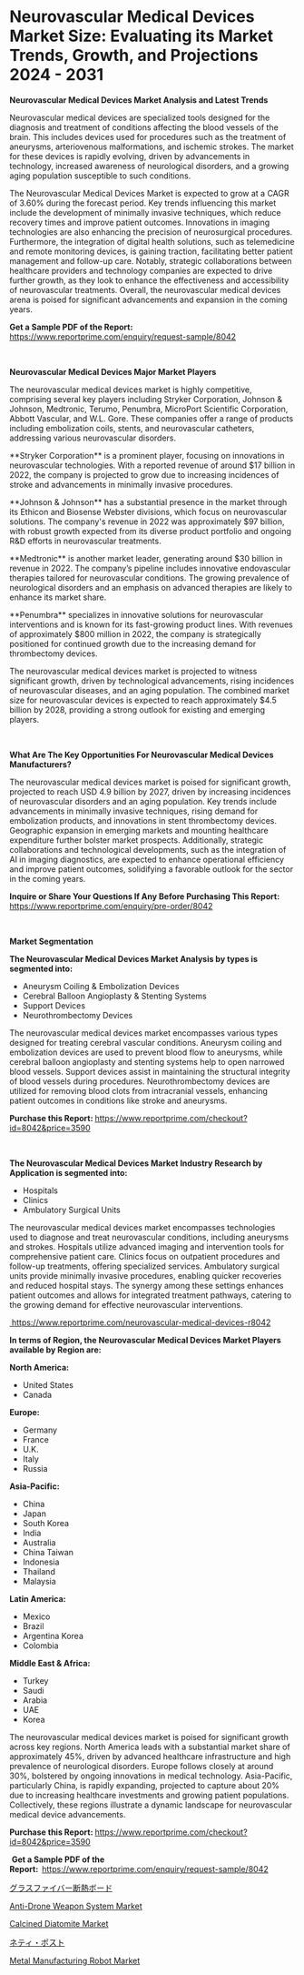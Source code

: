 <p><h1>Neurovascular Medical Devices Market Size: Evaluating its Market Trends, Growth, and Projections 2024 - 2031</h1></p><p><strong>Neurovascular Medical Devices Market Analysis and Latest Trends</strong></p>
<p><p>Neurovascular medical devices are specialized tools designed for the diagnosis and treatment of conditions affecting the blood vessels of the brain. This includes devices used for procedures such as the treatment of aneurysms, arteriovenous malformations, and ischemic strokes. The market for these devices is rapidly evolving, driven by advancements in technology, increased awareness of neurological disorders, and a growing aging population susceptible to such conditions. </p><p>The Neurovascular Medical Devices Market is expected to grow at a CAGR of 3.60% during the forecast period. Key trends influencing this market include the development of minimally invasive techniques, which reduce recovery times and improve patient outcomes. Innovations in imaging technologies are also enhancing the precision of neurosurgical procedures. Furthermore, the integration of digital health solutions, such as telemedicine and remote monitoring devices, is gaining traction, facilitating better patient management and follow-up care. Notably, strategic collaborations between healthcare providers and technology companies are expected to drive further growth, as they look to enhance the effectiveness and accessibility of neurovascular treatments. Overall, the neurovascular medical devices arena is poised for significant advancements and expansion in the coming years.</p></p>
<p><strong>Get a Sample PDF of the Report:&nbsp;</strong> <a href="https://www.reportprime.com/enquiry/request-sample/8042">https://www.reportprime.com/enquiry/request-sample/8042</a></p>
<p>&nbsp;</p>
<p><strong>Neurovascular Medical Devices Major Market Players</strong></p>
<p><p>The neurovascular medical devices market is highly competitive, comprising several key players including Stryker Corporation, Johnson & Johnson, Medtronic, Terumo, Penumbra, MicroPort Scientific Corporation, Abbott Vascular, and W.L. Gore. These companies offer a range of products including embolization coils, stents, and neurovascular catheters, addressing various neurovascular disorders.</p><p>**Stryker Corporation** is a prominent player, focusing on innovations in neurovascular technologies. With a reported revenue of around $17 billion in 2022, the company is projected to grow due to increasing incidences of stroke and advancements in minimally invasive procedures.</p><p>**Johnson & Johnson** has a substantial presence in the market through its Ethicon and Biosense Webster divisions, which focus on neurovascular solutions. The company's revenue in 2022 was approximately $97 billion, with robust growth expected from its diverse product portfolio and ongoing R&D efforts in neurovascular treatments.</p><p>**Medtronic** is another market leader, generating around $30 billion in revenue in 2022. The company’s pipeline includes innovative endovascular therapies tailored for neurovascular conditions. The growing prevalence of neurological disorders and an emphasis on advanced therapies are likely to enhance its market share.</p><p>**Penumbra** specializes in innovative solutions for neurovascular interventions and is known for its fast-growing product lines. With revenues of approximately $800 million in 2022, the company is strategically positioned for continued growth due to the increasing demand for thrombectomy devices.</p><p>The neurovascular medical devices market is projected to witness significant growth, driven by technological advancements, rising incidences of neurovascular diseases, and an aging population. The combined market size for neurovascular devices is expected to reach approximately $4.5 billion by 2028, providing a strong outlook for existing and emerging players.</p></p>
<p>&nbsp;</p>
<p><strong>What Are The Key Opportunities For Neurovascular Medical Devices Manufacturers?</strong></p>
<p><p>The neurovascular medical devices market is poised for significant growth, projected to reach USD 4.9 billion by 2027, driven by increasing incidences of neurovascular disorders and an aging population. Key trends include advancements in minimally invasive techniques, rising demand for embolization products, and innovations in stent thrombectomy devices. Geographic expansion in emerging markets and mounting healthcare expenditure further bolster market prospects. Additionally, strategic collaborations and technological developments, such as the integration of AI in imaging diagnostics, are expected to enhance operational efficiency and improve patient outcomes, solidifying a favorable outlook for the sector in the coming years.</p></p>
<p><strong>Inquire or Share Your Questions If Any Before Purchasing This Report:</strong> <a href="https://www.reportprime.com/enquiry/pre-order/8042">https://www.reportprime.com/enquiry/pre-order/8042</a></p>
<p>&nbsp;</p>
<p><strong>Market Segmentation</strong></p>
<p><strong>The Neurovascular Medical Devices Market Analysis by types is segmented into:</strong></p>
<p><ul><li>Aneurysm Coiling & Embolization Devices</li><li>Cerebral Balloon Angioplasty & Stenting Systems</li><li>Support Devices</li><li>Neurothrombectomy Devices</li></ul></p>
<p><p>The neurovascular medical devices market encompasses various types designed for treating cerebral vascular conditions. Aneurysm coiling and embolization devices are used to prevent blood flow to aneurysms, while cerebral balloon angioplasty and stenting systems help to open narrowed blood vessels. Support devices assist in maintaining the structural integrity of blood vessels during procedures. Neurothrombectomy devices are utilized for removing blood clots from intracranial vessels, enhancing patient outcomes in conditions like stroke and aneurysms.</p></p>
<p><strong>Purchase this Report:&nbsp;</strong><a href="https://www.reportprime.com/checkout?id=8042&price=3590">https://www.reportprime.com/checkout?id=8042&price=3590</a></p>
<p>&nbsp;</p>
<p><strong>The Neurovascular Medical Devices Market Industry Research by Application is segmented into:</strong></p>
<p><ul><li>Hospitals</li><li>Clinics</li><li>Ambulatory Surgical Units</li></ul></p>
<p><p>The neurovascular medical devices market encompasses technologies used to diagnose and treat neurovascular conditions, including aneurysms and strokes. Hospitals utilize advanced imaging and intervention tools for comprehensive patient care. Clinics focus on outpatient procedures and follow-up treatments, offering specialized services. Ambulatory surgical units provide minimally invasive procedures, enabling quicker recoveries and reduced hospital stays. The synergy among these settings enhances patient outcomes and allows for integrated treatment pathways, catering to the growing demand for effective neurovascular interventions.</p></p>
<p><a href="https://www.reportprime.com/neurovascular-medical-devices-r8042">&nbsp;https://www.reportprime.com/neurovascular-medical-devices-r8042</a></p>
<p><strong>In terms of Region, the Neurovascular Medical Devices Market Players available by Region are:</strong></p>
<p>
    <p> <strong> North America: </strong>
        <ul>
            <li>United States</li>
            <li>Canada</li>
        </ul>
        </p> 
    <p> <strong> Europe: </strong>
        <ul>
            <li>Germany</li>
            <li>France</li>
            <li>U.K.</li>
            <li>Italy</li>
            <li>Russia</li>
        </ul>
        </p> 
    <p> <strong> Asia-Pacific: </strong>
        <ul>
            <li>China</li>
            <li>Japan</li>
            <li>South Korea</li>
            <li>India</li>
            <li>Australia</li>
            <li>China Taiwan</li>
            <li>Indonesia</li>
            <li>Thailand</li>
            <li>Malaysia</li>
        </ul>
        </p> 
    <p> <strong> Latin America: </strong>
        <ul>
            <li>Mexico</li>
            <li>Brazil</li>
            <li>Argentina Korea</li>
            <li>Colombia</li>
        </ul>
        </p> 
    <p> <strong> Middle East & Africa: </strong>
        <ul>
            <li>Turkey</li>
            <li>Saudi</li>
            <li>Arabia</li>
            <li>UAE</li>
            <li>Korea</li>
        </ul>
    </p>
    </p>
<p><p>The neurovascular medical devices market is poised for significant growth across key regions. North America leads with a substantial market share of approximately 45%, driven by advanced healthcare infrastructure and high prevalence of neurological disorders. Europe follows closely at around 30%, bolstered by ongoing innovations in medical technology. Asia-Pacific, particularly China, is rapidly expanding, projected to capture about 20% due to increasing healthcare investments and growing patient populations. Collectively, these regions illustrate a dynamic landscape for neurovascular medical device advancements.</p></p>
<p><strong>Purchase this Report: </strong><a href="https://www.reportprime.com/checkout?id=8042&price=3590">https://www.reportprime.com/checkout?id=8042&price=3590</a></p>
<p>&nbsp;<strong>Get a Sample PDF of the Report:&nbsp;&nbsp;</strong><a href="https://www.reportprime.com/enquiry/request-sample/8042">https://www.reportprime.com/enquiry/request-sample/8042</a></p>
<p><strong></strong></p>
<p><p><a href="https://medium.com/@susanjprice2023/fiberglass-insulation-board-market-%E3%81%AF-%E3%82%B3%E3%82%B9%E3%83%88%E7%AE%A1%E7%90%86%E3%81%A8%E5%8A%B9%E7%8E%87%E5%90%91%E4%B8%8A%E3%82%92%E5%84%AA%E5%85%88%E3%81%97%E3%81%BE%E3%81%99-%E3%81%95%E3%82%89%E3%81%AB-%E5%A0%B1%E5%91%8A%E6%9B%B8%E3%81%AF%E5%B8%82%E5%A0%B4%E3%81%AE%E9%9C%80%E8%A6%81%E9%9D%A2%E3%81%A8%E4%BE%9B%E7%B5%A6%E9%9D%A2%E3%81%AE%E4%B8%A1%E6%96%B9%E3%82%92%E3%82%AB%E3%83%90%E3%83%BC%E3%81%97%E3%81%A6%E3%81%84%E3%81%BE%E3%81%99-fiberglass-1ccfea0f8d9d">グラスファイバー断熱ボード</a></p><p><a href="https://medium.com/@kaitlynkristyfj13/anti-drone-weapon-system-market-share-size-trends-industry-analysis-report-by-type-by-end-use-221df0be37c5">Anti-Drone Weapon System Market</a></p><p><a href="https://www.linkedin.com/pulse/emerging-market-trends-regional-analysis-calcined-diatomite-vrcge?trackingId=64WyHxIJT9e6cBw4XlTmIg%3D%3D">Calcined Diatomite Market</a></p><p><a href="https://medium.com/@susanjprice2023/%E3%83%8D%E3%83%81%E3%83%9D%E3%83%83%E3%83%88%E3%81%AE%E5%B8%82%E5%A0%B4%E4%BA%88%E6%B8%AC-%E5%B8%82%E5%A0%B4%E5%8B%95%E5%90%91-%E3%81%8A%E3%82%88%E3%81%B3%E5%BD%B1%E9%9F%BF%E5%88%86%E6%9E%90-2024%E5%B9%B4-2031%E5%B9%B4-85e133721ae0">ネティ・ポスト</a></p><p><a href="https://medium.com/@luke.wilson7856/metal-manufacturing-robot-market-size-share-trends-analysis-report-by-end-use-machinery-b391ed0d049e">Metal Manufacturing Robot Market</a></p></p>